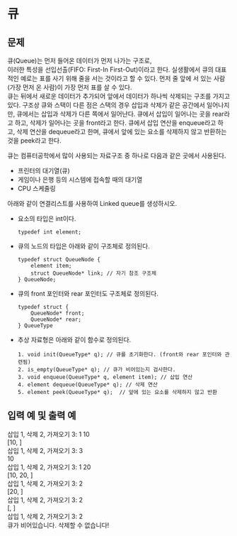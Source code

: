 # 큐
## 문제
큐(Queue)는 먼저 들어온 데이터가 먼저 나가는 구조로,  
이러한 특성을 선입선출(FIFO: First-In First-Out)이라고 한다.
실생활에서 큐의 대표적인 예로는 표를 사기 위해 줄을 서는 것이라고 할 수 있다.
먼저 줄 앞에 서 있는 사람(가장 먼저 온 사람)이 가장 먼저 표를 살 수 있다.  
큐는 뒤에서 새로운 데이터가 추가되어 앞에서 데이터가 하나씩 삭제되는 구조를 가지고 있다.
구조상 큐와 스택이 다른 점은 스택의 경우 삽입과 삭제가 같은 공간에서 일어나지만,
큐에서는 삽입과 삭제가 다른 쪽에서 일어난다.
큐에서 삽입이 일어나는 곳을 rear라고 하고, 삭제가 일어나는 곳을 front라고 한다.
큐에서 삽입 연산을 enqueue라고 하고, 삭제 연산을 dequeue라고 한며,
큐에서 앞에 있는 요소를 삭제하지 않고 반환하는 것을 peek라고 한다.

큐는 컴퓨터공학에서 많이 사용되는 자료구조 중 하나로 다음과 같은 곳에서 사용된다.
- 프린터의 대기열(큐)
- 게임이나 은행 등의 시스템에 접속할 때의 대기열
- CPU 스케줄링

아래와 같이 연결리스트를 사용하여 Linked queue를 생성하시오.
- 요소의 타입은 int이다.  
    ```
    typedef int element;
    ```
- 큐의 노드의 타입은 아래와 같이 구조체로 정의된다.  
    ```
    typedef struct QueueNode {
        element item;
        struct QueueNode* link; // 자기 참조 구조체
    } QueueNode;
    ```
- 큐의 front 포인터와 rear 포인터도 구조체로 정의된다.
    ```
    typedef struct {
        QueueNode* front;
        QueueNode* rear;
    } QueueType
    ```
- 추상 자료형은 아래와 같이 함수로 정의된다.
    ```
    1. void init(QueueType* q); // 큐를 초기화한다. (front와 rear 포인터와 관련됨)
    2. is_empty(QueueType* q); // 큐가 비어있는지 검사한다.
    3. void enqueue(QueueType* q, element item); // 삽입 연산
    4. element dequeue(QueueType* q); // 삭제 연산
    5. element peek(QueueType* q);  // 앞에 있는 요소를 삭제하지 않고 반환
    ```

## 입력 예 및 출력 예
삽입 1, 삭제 2, 가져오기 3: 1 10  
[10, ]  
삽입 1, 삭제 2, 가져오기 3: 3  
10  
삽입 1, 삭제 2, 가져오기 3: 1 20  
[10, 20, ]  
삽입 1, 삭제 2, 가져오기 3: 2  
[20, ]  
삽입 1, 삭제 2, 가져오기 3: 2  
[, ]  
삽입 1, 삭제 2, 가져오기 3: 2   
큐가 비어있습니다. 삭제할 수 없습니다!